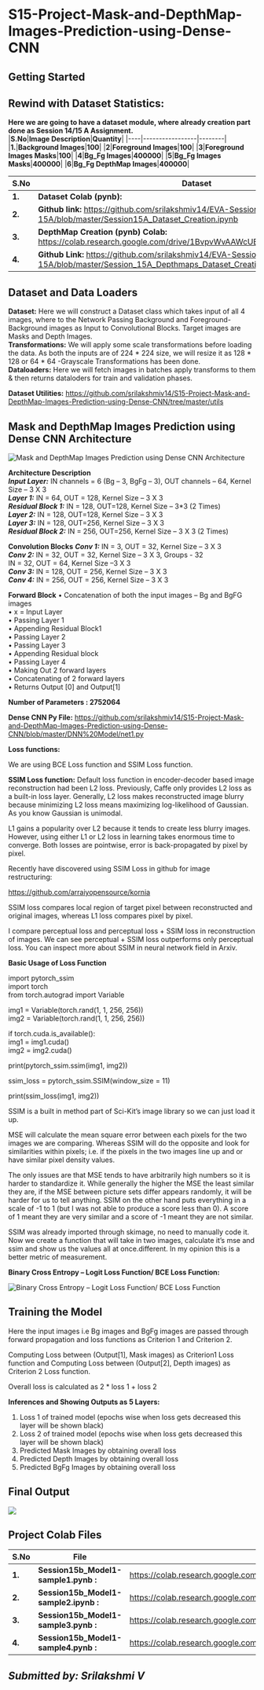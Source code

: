 # S15-Project-Mask-and-DepthMap-Images-Prediction-using-Dense-CNN <br>

## Getting Started ## 
## Rewind with Dataset Statistics: ##

**Here we are going to have a dataset module, where already creation part done as Session 14/15 A Assignment.** <br>
|**S.No**|**Image Description**|**Quantity**|
|----|-----------------|--------|
|**1.**|**Background Images**|**100**|
|**2**|**Foreground Images**|**100**|
|**3**|**Foreground Images Masks**|**100**|
|**4**|**Bg_Fg Images**|**400000**|
|**5**|**Bg_Fg Images Masks**|**400000**|
|**6**|**Bg_Fg DepthMap Images**|**400000**|

|**S.No**|**Dataset**|**Link**|
|--------|-----------------|--------|
|**1.**|**Dataset Colab (pynb):**| https://drive.google.com/file/u/0/d/1gVyUY93azAIvZVuts5Pm1J1WG76rYgoA/edit|
|**2.**|**Github link:** https://github.com/srilakshmiv14/EVA-Session-14-15A/blob/master/Session15A_Dataset_Creation.ipynb|
|**3.**|**DepthMap Creation (pynb) Colab:** https://colab.research.google.com/drive/1BvpvWvAAWcUBBtRws20h5am1DiLQsTG3|
|**4.**|**Github Link:** https://github.com/srilakshmiv14/EVA-Session-14-15A/blob/master/Session_15A_Depthmaps_Dataset_Creation.ipynb|


## Dataset and Data Loaders ##
**Dataset:** Here we will construct a Dataset class which takes input of all 4 images, where to the Network Passing Background and Foreground- Background images as Input to Convolutional Blocks. Target images are Masks and Depth Images. <br>
**Transformations:** We will apply some scale transformations before loading the data.
As both the inputs are of 224 * 224 size, we will resize it as 128 * 128 or 64 * 64
-Grayscale Transformations has been done. <br>
**Dataloaders:** Here we will fetch images in batches apply transforms to them & then returns dataloders for train and validation phases.

**Dataset Utilities:** https://github.com/srilakshmiv14/S15-Project-Mask-and-DepthMap-Images-Prediction-using-Dense-CNN/tree/master/utils <br>

## Mask and DepthMap Images Prediction using Dense CNN Architecture ##
![Mask and DepthMap Images Prediction using Dense CNN Architecture](https://github.com/srilakshmiv14/S15-Project-Mask-and-DepthMap-Images-Prediction-using-Dense-CNN/blob/master/DepthMap%20and%20Mask%20Image%20Predictor%20CNN%20Architecture.png)


**Architecture Description**  <br>
***Input Layer:***  IN channels = 6 (Bg – 3, BgFg – 3), OUT channels – 64, Kernel Size – 3 X 3  <br>
***Layer 1:*** IN = 64, OUT = 128, Kernel Size – 3 X 3 <br>
***Residual Block 1:*** IN = 128, OUT=128, Kernel Size – 3*3 (2 Times) <br>
***Layer 2:*** IN = 128, OUT=128, Kernel Size – 3 X 3 <br>
***Layer 3:*** IN = 128, OUT=256, Kernel Size – 3 X 3 <br>
***Residual Block 2:*** IN = 256, OUT=256, Kernel Size – 3 X 3 (2 Times) <br>

**Convolution Blocks**
***Conv 1:*** IN = 3, OUT = 32, Kernel Size – 3 X 3 <br>
***Conv 2:*** IN = 32, OUT = 32, Kernel Size – 3 X 3, Groups - 32 <br>
              IN = 32, OUT = 64, Kernel Size –3 X 3 <br>
***Conv 3:*** IN = 128, OUT = 256, Kernel Size – 3 X 3 <br>
***Conv 4:*** IN = 256, OUT = 256, Kernel Size – 3 X 3 <br>

**Forward Block**
•	Concatenation of both the input images – Bg and BgFG images <Br>
•	x = Input Layer <Br>
•	Passing Layer 1 <Br>
•	Appending Residual Block1<Br>
•	Passing Layer 2 <Br>
•	Passing Layer 3<Br>
•	Appending Residual block <Br>
•	Passing Layer 4<Br>
•	Making Out  2 forward layers<Br>
•	Concatenating of 2 forward layers <Br>
•	Returns Output [0] and Output[1] <Br>

**Number of Parameters : 2752064**

**Dense CNN Py File:** https://github.com/srilakshmiv14/S15-Project-Mask-and-DepthMap-Images-Prediction-using-Dense-CNN/blob/master/DNN%20Model/net1.py

**Loss functions:**

We are using BCE Loss function and SSIM Loss function.

**SSIM Loss function:**
Default loss function in encoder-decoder based image reconstruction had been L2 loss. Previously, Caffe only provides L2 loss as a built-in loss layer. Generally, L2 loss makes reconstructed image blurry because minimizing L2 loss means maximizing log-likelihood of Gaussian. As you know Gaussian is unimodal.

L1 gains a popularity over L2 because it tends to create less blurry images. However, using either L1 or L2 loss in learning takes enormous time to converge. Both losses are pointwise, error is back-propagated by pixel by pixel.

Recently have discovered using SSIM Loss in github for image restructuring:

https://github.com/arraiyopensource/kornia

SSIM loss compares local region of target pixel between reconstructed and original images, whereas L1 loss compares pixel by pixel.

I compare perceptual loss and perceptual loss + SSIM loss in reconstruction of images. We can see perceptual + SSIM loss outperforms only perceptual loss. You can inspect more about SSIM in neural network field in Arxiv. 

**Basic Usage of Loss Function**

 import pytorch_ssim <br>
import torch <br>
from torch.autograd import Variable <br>

img1 = Variable(torch.rand(1, 1, 256, 256)) <br>
img2 = Variable(torch.rand(1, 1, 256, 256)) <br>

if torch.cuda.is_available(): <br>
    img1 = img1.cuda() <br>
    img2 = img2.cuda() <br>
 
print(pytorch_ssim.ssim(img1, img2)) <br>

ssim_loss = pytorch_ssim.SSIM(window_size = 11) <br>

print(ssim_loss(img1, img2)) <br>


SSIM is a built in method part of Sci-Kit’s image library so we can just load it up. 

MSE will calculate the mean square error between each pixels for the two images we are comparing. Whereas SSIM will do the opposite and look for similarities within pixels; i.e. if the pixels in the two images line up and or have similar pixel density values. 

The only issues are that MSE tends to have arbitrarily high numbers so it is harder to standardize it. While generally the higher the MSE the least similar they are, if the MSE between picture sets differ appears randomly, it will be harder for us to tell anything. SSIM on the other hand puts everything in a scale of -1 to 1 (but I was not able to produce a score less than 0). A score of 1 meant they are very similar and a score of -1 meant they are not similar. 

SSIM was already imported through skimage, no need to manually code it. Now we create a function that will take in two images, calculate it’s mse and ssim and show us the values all at once.different. In my opinion this is a better metric of measurement.


**Binary Cross Entropy – Logit Loss Function/ BCE Loss Function:**

![Binary Cross Entropy – Logit Loss Function/ BCE Loss Function](https://github.com/srilakshmiv14/S15-Project-Mask-and-DepthMap-Images-Prediction-using-Dense-CNN/blob/master/Binary%20Cross%20Entropy.png)

## Training the Model ##

Here the input images i.e Bg images and BgFg images are passed through forward propagation and loss functions as Criterion 1 and Criterion 2.

Computing Loss between (Output[1], Mask images) as Criterion1 Loss function and Computing Loss between (Output[2], Depth images) as Criterion 2 Loss function.

Overall loss is calculated as 2 * loss 1 + loss 2 

**Inferences and Showing Outputs as 5 Layers:**

1.	Loss 1 of trained model (epochs wise when loss gets decreased this layer will be shown black)
2.	Loss 2 of trained model (epochs wise when loss gets decreased this layer will be shown black)
3.	Predicted Mask Images by obtaining overall loss
4.	Predicted Depth Images by obtaining overall loss
5.	Predicted BgFg Images by obtaining overall loss

## Final Output ##
![](https://github.com/srilakshmiv14/S15-Project-Mask-and-DepthMap-Images-Prediction-using-Dense-CNN/blob/master/Final%20Output%20Complete.png)

## Project Colab Files ##

|**S.No**|**File**|**Link**|
|----|----|----|
|**1.**|**Session15b_Model1-sample1.pynb :**| https://colab.research.google.com/drive/145XcTkhonq7ibvx1VIICpbD3LW0JoFUm|
|**2.**|**Session15b_Model1-sample2.ipynb :**| https://colab.research.google.com/drive/1J8tuFIh64XbQsvyAVTnelbics8CqdlqK|
|**3.**|**Session15b_Model1-sample3.pynb :**| https://colab.research.google.com/drive/1WBZpeQwdJqWDQplD9WI5vj4FwWAvuBxg|
|**4.**|**Session15b_Model1-sample4.pynb :**| https://colab.research.google.com/drive/19ZcXkcEx6IdAnPb9hbWJQHlzGHcItkVP|


## ***Submitted by: Srilakshmi V*** ##
